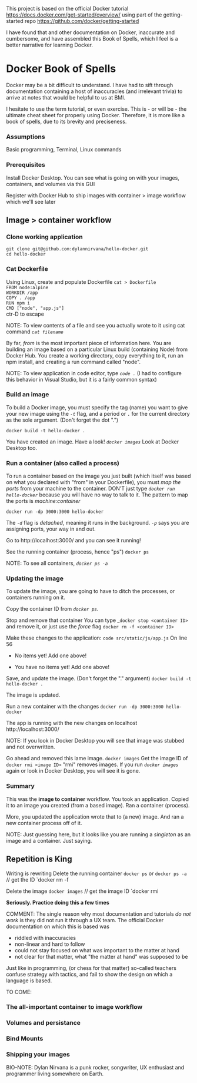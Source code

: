 This project is based on the official Docker tutorial https://docs.docker.com/get-started/overview/ using part of the getting-started repo https://github.com/docker/getting-started 

I have found that and other documentation on Docker, inaccurate and cumbersome, and have assembled this Book of Spells, which I feel is a better narrative for learning Docker.

# Docker Book of Spells
Docker may be a bit difficult to understand. I have had to sift through documentation containing a host of inaccuracies (and irrelevant trivia) to arrive at notes that would be helpful to us at BMI. 

I hesitate to use the term tutorial, or even exercise. This is - or will be - the ultimate cheat sheet for properly using Docker. Therefore, it is more like a book of spells, due to its brevity and preciseness. 

### Assumptions
Basic programming, Terminal, Linux commands

### Prerequisites
Install Docker Desktop. You can see what is going on with your images, containers, and volumes via this GUI

Register with Docker Hub to ship images with container > image workflow which we'll see later

## Image > container workflow

### Clone working application
`git clone git@github.com:dylannirvana/hello-docker.git`  
`cd hello-docker`

### Cat Dockerfile
Using Linux, create and populate Dockerfile
`cat > Dockerfile`  
`FROM node:alpine`  
`WORKDIR /app`  
`COPY . /app`  
`RUN npm i`  
`CMD ["node", "app.js"]`  
ctr-D to escape

NOTE: To view contents of a file and see you actually wrote to it using cat command _`cat filename`_ 

By far, _from_ is the most important piece of information here. You are building an image based on a particular Linux build (containing Node) from Docker Hub. You create a working directory, copy everything to it, run an npm install, and creating a run command called "node".

NOTE: To view application in code editor, type _`code .`_ (I had to configure this behavior in Visual Studio, but it is a fairly common syntax)

### Build an image 
To build a Docker image, you must specify the tag (name) you want to give your new image using the _`-t`_ flag, and a period or `.` for the current directory as the sole argument. (Don't forget the dot ".")

`docker build -t hello-docker . `  

You have created an image. Have a look! _`docker images`_ Look at Docker Desktop too. 

### Run a container (also called a process)
To run a container based on the image you just built (which itself was based on what you declared with "from" in your Dockerfile), you must _map the ports_ from your machine to the container. DON'T just type _`docker run hello-docker`_ because you will have no way to talk to it. The pattern to map the ports is _machine:container_

`docker run -dp 3000:3000 hello-docker`

The _`-d`_ flag is _detached_, meaning it runs in the background. _`-p`_ says you are assigning ports, your way in and out. 

Go to http://localhost:3000/ and you can see it running! 

See the running container (process, hence "ps")
`docker ps`

NOTE: To see all containers, _`docker ps -a`_

### Updating the image
To update the image, you are going to have to ditch the processes, or containers running on it. 

Copy the container ID from _`docker ps`_. 

Stop and remove that container
You can type _`docker stop <container ID>` and remove it, or just use the _force_ flag
`docker rm -f <container ID>`

Make these changes to the application:
`code src/static/js/app.js`
On line 56 
 - <p className="text-center">No items yet! Add one above!</p>
+ <p className="text-center">You have no items yet! Add one above!</p>

Save, and update the image. (Don't forget the "." argument)
`docker build -t hello-docker . `

The image is updated. 

Run a new container with the changes
`docker run -dp 3000:3000 hello-docker` 

The app is running with the new changes on localhost
http://localhost:3000/

NOTE: If you look in Docker Desktop you will see that image was stubbed and not overwritten.

Go ahead and removed this lame image. 
`docker images`
Get the image ID of <none>
`docker rmi <image ID>` 
"rmi" removes images. If you run _`docker images`_ again or look in Docker Desktop, you will see it is gone. 

### Summary
This was the **image to container** workflow. You took an application. Copied it to an image you created (from a based image). Ran a container (process). 

More, you updated the application wrote that to (a new) image. And ran a new container process off of it. 

NOTE: Just guessing here, but it looks like you are running a _singleton_ as an image and a container. Just saying. 

## Repetition is King
Writing is rewriting
Delete the running container
`docker ps` or `docker ps -a` // get the ID
`docker rm -f <container ID>

Delete the image
`docker images` // get the image ID
`docker rmi <image ID> 

**Seriously. Practice doing this a few times**

COMMENT: The single reason why most documentation and tutorials _do not work_ is they did not run it through a UX team. The official Docker documentation on which this is based was 
- riddled with inaccuracies
- non-linear and hard to follow
- could not stay focused on what was important to the matter at hand
- not clear for that matter, what "the matter at hand" was supposed to be

Just like in programming, (or chess for that matter) so-called teachers confuse strategy with tactics, and fail to show the design on which a language is based. 

TO COME:
### The all-important container to image workflow
### Volumes and persistance
### Bind Mounts
### Shipping your images

BIO-NOTE: Dylan Nirvana is a punk rocker, songwriter, UX enthusiast and programmer living somewhere on Earth. 
